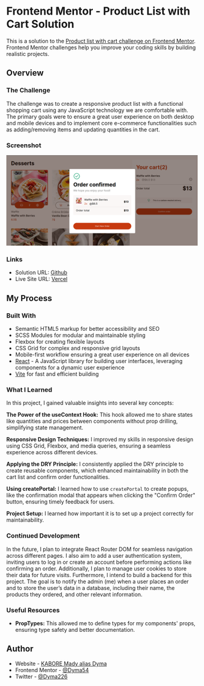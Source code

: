 # Frontend Mentor - Product List with Cart Solution

This is a solution to the [Product list with cart challenge on Frontend Mentor](https://www.frontendmentor.io/challenges/product-list-with-cart-5MmqLVAp_d). Frontend Mentor challenges help you improve your coding skills by building realistic projects. 

## Overview

### The Challenge

The challenge was to create a responsive product list with a functional shopping cart using any JavaScript technology we are comfortable with. The primary goals were to ensure a great user experience on both desktop and mobile devices and to implement core e-commerce functionalities such as adding/removing items and updating quantities in the cart.

### Screenshot

![Product list with cart](public/assets/screenshot/screenshot.png)

### Links

- Solution URL: [Github](https://github.com/Dyma54/Frontend-Mentor---Product-List-with-Cart)
- Live Site URL: [Vercel](https://frontend-mentor-product-list-with-cart-three.vercel.app/)

## My Process

### Built With

- Semantic HTML5 markup for better accessibility and SEO
- SCSS Modules for modular and maintainable styling
- Flexbox for creating flexible layouts
- CSS Grid for complex and responsive grid layouts
- Mobile-first workflow ensuring a great user experience on all devices
- [React](https://reactjs.org/) - A JavaScript library for building user interfaces, leveraging components for a dynamic user experience
- [Vite](https://vitejs.dev/) for fast and efficient building

### What I Learned

In this project, I gained valuable insights into several key concepts:

**The Power of the useContext Hook:** This hook allowed me to share states like quantities and prices between components without prop drilling, simplifying state management.

**Responsive Design Techniques:** I improved my skills in responsive design using CSS Grid, Flexbox, and media queries, ensuring a seamless experience across different devices.

**Applying the DRY Principle:** I consistently applied the DRY principle to create reusable components, which enhanced maintainability in both the cart list and confirm order functionalities.

**Using createPortal:** I learned how to use `createPortal` to create popups, like the confirmation modal that appears when clicking the "Confirm Order" button, ensuring timely feedback for users.

**Project Setup:** I learned how important it is to set up a project correctly for maintainability.

### Continued Development

In the future, I plan to integrate React Router DOM for seamless navigation across different pages. I also aim to add a user authentication system, inviting users to log in or create an account before performing actions like confirming an order. Additionally, I plan to manage user cookies to store their data for future visits. Furthermore, I intend to build a backend for this project. The goal is to notify the admin (me) when a user places an order and to store the user’s data in a database, including their name, the products they ordered, and other relevant information.

### Useful Resources

- **PropTypes:** This allowed me to define types for my components' props, ensuring type safety and better documentation.

## Author

- Website - [KABORE Mady alias Dyma](https://github.com/Dyma54)
- Frontend Mentor - [@Dyma54](https://www.frontendmentor.io/profile/Dyma54)
- Twitter - [@Dyma226](https://x.com/Dyma226)